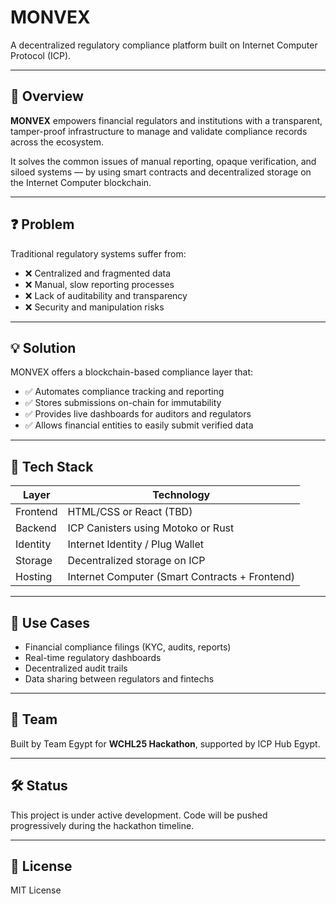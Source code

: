 # MONVEX

A decentralized regulatory compliance platform built on Internet Computer Protocol (ICP).

---

## 🚀 Overview

**MONVEX** empowers financial regulators and institutions with a transparent, tamper-proof infrastructure to manage and validate compliance records across the ecosystem.

It solves the common issues of manual reporting, opaque verification, and siloed systems — by using smart contracts and decentralized storage on the Internet Computer blockchain.

---

## ❓ Problem

Traditional regulatory systems suffer from:

- ❌ Centralized and fragmented data
- ❌ Manual, slow reporting processes
- ❌ Lack of auditability and transparency
- ❌ Security and manipulation risks

---

## 💡 Solution

MONVEX offers a blockchain-based compliance layer that:

- ✅ Automates compliance tracking and reporting
- ✅ Stores submissions on-chain for immutability
- ✅ Provides live dashboards for auditors and regulators
- ✅ Allows financial entities to easily submit verified data

---

## 🔧 Tech Stack

| Layer       | Technology             |
|-------------|------------------------|
| Frontend    | HTML/CSS or React (TBD) |
| Backend     | ICP Canisters using Motoko or Rust |
| Identity    | Internet Identity / Plug Wallet |
| Storage     | Decentralized storage on ICP |
| Hosting     | Internet Computer (Smart Contracts + Frontend) |

---

## 🧠 Use Cases

- Financial compliance filings (KYC, audits, reports)
- Real-time regulatory dashboards
- Decentralized audit trails
- Data sharing between regulators and fintechs

---

## 👥 Team

Built by Team Egypt for **WCHL25 Hackathon**, supported by ICP Hub Egypt.

---

## 🛠️ Status

This project is under active development. Code will be pushed progressively during the hackathon timeline.


---

## 🪪 License

MIT License
